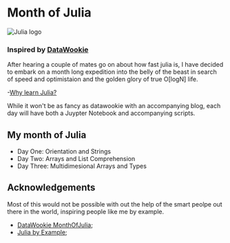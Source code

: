 # Month of Julia
![Julia logo](http://www.exegetic.biz/static/img/2015/08/Julia-Logo.png "Julia!")
### Inspired by [DataWookie](https://github.com/DataWookie/MonthOfJulia/blob/master/README.md)

After hearing a couple of mates go on about how fast julia is, I have decided to embark on a month long expedition into the belly of the beast in search of speed and optimistaion and the golden glory of true O[logN] life. 

-[Why learn Julia?](https://www.youtube.com/watch?v=x0lI4omOYTw)

While it won't be as fancy as datawookie with an accompanying blog, each day will have both a Juypter Notebook and accompanying scripts.

## My month of Julia 
- Day One: Orientation and Strings
- Day Two: Arrays and List Comprehension 
- Day Three: Multidimesional Arrays and Types

## Acknowledgements
Most of this would not be possible with out the help of the smart peolpe out there in the world, inspiring people like me by example.
- [DataWookie MonthOfJulia](https://github.com/DataWookie/MonthOfJulia/blob/master/README.md);
- [Julia by Example](http://samuelcolvin.github.io/JuliaByExample/);
